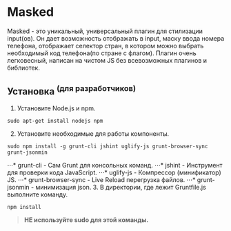 # Masked
Masked - это уникальный, универсальный плагин для стилизации input(ов).
Он дает возможность отображать в input, маску ввода номера телефона, отображает селектор стран, в котором можно выбрать необходимый код телефона(по стране с флагом).
Плагин очень легковесный, написан на чистом JS без всевозможных плагинов и библиотек.

## Установка <sup>(для разработчиков)</sup>
1. Установите Node.js и npm.
```shell
sudo apt-get install nodejs npm
```
2. Установите необходимые для работы компоненты.
```shell
sudo npm install -g grunt-cli jshint uglify-js grunt-browser-sync grunt-jsonmin
```
⋅⋅⋅* grunt-cli          - Сам Grunt для консольных команд.
⋅⋅⋅* jshint 	         - Инструмент для проверки кода JavaScript.
⋅⋅⋅* uglify-js          - Компрессор (минификатор) JS.
⋅⋅⋅* grunt-browser-sync - Live Reload перегрузка файлов.
⋅⋅⋅* grunt-jsonmin      - минимизация json.
3. В директории, где лежит Gruntfile.js выполните команду.
```shell
npm install
```
>**НЕ используйте sudo для этой команды.**


